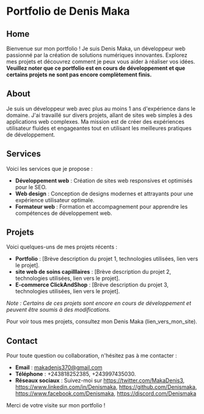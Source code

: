 # Portfolio de Denis Maka

## Home

Bienvenue sur mon portfolio ! Je suis Denis Maka, un développeur web passionné par la création de solutions numériques innovantes. Explorez mes projets et découvrez comment je peux vous aider à réaliser vos idées. **Veuillez noter que ce portfolio est en cours de développement et que certains projets ne sont pas encore complètement finis.**

## About

Je suis un développeur web avec plus au moins 1 ans d'expérience dans le domaine. J'ai travaillé sur divers projets, allant de sites web simples à des applications web complexes. Ma mission est de créer des expériences utilisateur fluides et engageantes tout en utilisant les meilleures pratiques de développement.

## Services

Voici les services que je propose :

- **Développement web** : Création de sites web responsives et optimisés pour le SEO.
- **Web design** : Conception de designs modernes et attrayants pour une expérience utilisateur optimale.
- **Formateur web** : Formation et accompagnement pour apprendre les compétences de développement web.

## Projets

Voici quelques-uns de mes projets récents :

- **Portfolio** : [Brève description du projet 1, technologies utilisées, lien vers le projet].
- **site web de soins capilllaires** : [Brève description du projet 2, technologies utilisées, lien vers le projet].
- **E-commerce ClickAndShop** : [Brève description du projet 3, technologies utilisées, lien vers le projet].

_Note : Certains de ces projets sont encore en cours de développement et peuvent être soumis à des modifications._

Pour voir tous mes projets, consultez mon Denis Maka (lien_vers_mon_site).

## Contact

Pour toute question ou collaboration, n'hésitez pas à me contacter :

- **Email** : makadenis370@gmail.com
- **Téléphone** : +243818252385, +243997435030.
- **Réseaux sociaux** : Suivez-moi sur https://twitter.com/MakaDenis3, https://www.linkedin.com/in/Denismaka, https://github.com/Denismaka, https://www.facebook.com/Denismaka, https://discord.com/Denismaka

Merci de votre visite sur mon portfolio !
